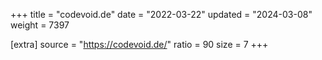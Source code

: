 +++
title = "codevoid.de"
date = "2022-03-22"
updated = "2024-03-08"
weight = 7397

[extra]
source = "https://codevoid.de/"
ratio = 90
size = 7
+++
